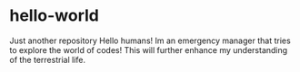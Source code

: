 # hello-world
Just another repository
Hello humans!
Im an emergency manager that tries to explore the world of codes!
This will further enhance my understanding of the terrestrial life.
